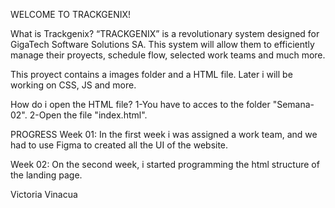 WELCOME TO TRACKGENIX!

What is Trackgenix?
“TRACKGENIX” is a revolutionary system designed for GigaTech Software Solutions SA. 
This system will allow them to efficiently manage their proyects, schedule flow, selected work teams and much more.

This proyect contains a images folder and a HTML file. Later i will be working on CSS, JS and more.

How do i open the HTML file?
    1-You have to acces to the folder "Semana-02".
    2-Open the file "index.html".

PROGRESS
Week 01:
In the first week i was assigned a work team, and we had to use Figma to created all the UI of the website.

Week 02:
On the second week, i started programming the html structure of the landing page.


Victoria Vinacua
